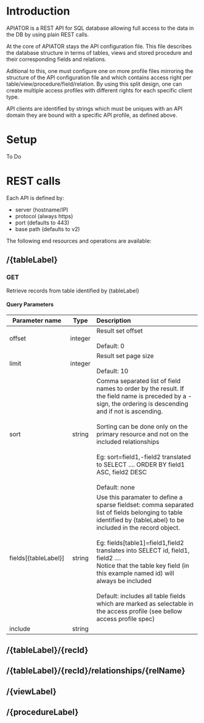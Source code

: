 # Introduction
APIATOR is a REST API for SQL database allowing full access to the data in the DB by using plain REST calls.

At the core of APIATOR stays the API configuration file. This file describes the database structure in terms of tables, views and stored procedure and their corresponding fields and relations. 

Aditional to this, one must configure one on more profile files mirroring the structure of the API configuration file and which contains access right per table/view/procedure/field/relation. By using this split design, one can create multiple access profiles with different rights for each specific client type.

API clients are identified by strings which must be uniques with an API domain they are bound with a specific API profile, as defined above.  


# Setup
To Do

# REST calls
Each API is defined by:
- server (hostname/IP)
- protocol (always https)
- port (defaults to 443)
- base path (defaults to v2)

The following end resources and operations are available:
## /{tableLabel}
### GET
Retrieve records from table identified by {tableLabel}

#### Query Parameters

|Parameter name | Type    | Description    |  
|----------|:-------------:|:------|  
| offset | integer | Result set offset<br><br>Default: 0 |  
| limit | integer | Result set page size<br><br>Default: 10 |  
| sort | string| Comma separated list of field names to order by the result. If the field name is preceded by a - sign, the ordering is descending and if not is ascending.<br><br>Sorting can be done only on the primary resource and not on the included relationships<br><br>Eg: sort=field1,-field2 translated to SELECT .... ORDER BY field1 ASC, field2 DESC<br><br>Default: none |  
| fields[{tableLabel}] | string  | Use this paramater to define a sparse fieldset: comma separated list of fields belonging to table identified by {tableLabel} to be included in the record object.<br><br>Eg: fields[table1]=field1,field2 translates into SELECT id, field1, field2 .... <br>Notice that the table key field (in this example named id) will always be included <br><br> Default: includes all table fields which are marked as selectable in the access profile (see bellow access profile spec)|
| include | string | 

## /{tableLabel}/{recId}
## /{tableLabel}/{recId}/relationships/{relName}
## /{viewLabel}
## /{procedureLabel}



 




